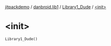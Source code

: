 [jitpackdemo](../../index.md) / [danbroid.lib1](../index.md) / [Library1_Dude](index.md) / [&lt;init&gt;](./-init-.md)

# &lt;init&gt;

`Library1_Dude()`